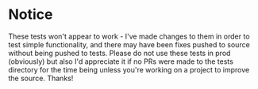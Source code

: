 # Notice

These tests won't appear to work - I've made changes to them in order
to test simple functionality, and there may have been fixes pushed to 
source without being pushed to tests. Please do not use these tests in
prod (obviously) but also I'd appreciate it if no PRs were made to the
tests directory for the time being unless you're working on a project to
improve the source. Thanks!
